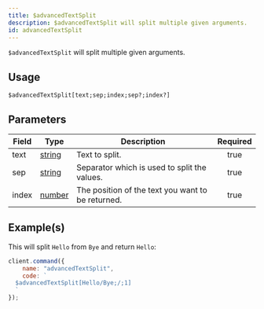 ```yaml
---
title: $advancedTextSplit
description: $advancedTextSplit will split multiple given arguments.
id: advancedTextSplit
---
```


`$advancedTextSplit` will split multiple given arguments.

## Usage

```aoi
$advancedTextSplit[text;sep;index;sep?;index?]
```

## Parameters

| Field | Type                                                                                              | Description                                       | Required |
| ----- | ------------------------------------------------------------------------------------------------- | ------------------------------------------------- | :------: |
| text  | [string](https://developer.mozilla.org/en-US/docs/Web/JavaScript/Reference/Global_Objects/String) | Text to split.                                    |   true   |
| sep   | [string](https://developer.mozilla.org/en-US/docs/Web/JavaScript/Reference/Global_Objects/String) | Separator which is used to split the values.      |   true   |
| index | [number](https://developer.mozilla.org/en-US/docs/Web/JavaScript/Reference/Global_Objects/Number) | The position of the text you want to be returned. |   true   |

## Example(s)

This will split `Hello` from `Bye` and return `Hello`:

```javascript
client.command({
    name: "advancedTextSplit",
    code: `
  $advancedTextSplit[Hello/Bye;/;1]
  `
});
```
